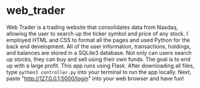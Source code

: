 # web_trader
Web Trader is a trading website that consolidates data from Nasdaq, allowing the user to search up the ticker symbol and price of any stock. I employed HTML and CSS to format all the pages and used Python for the back end development. All of the user information, transactions, holdings, and balances are stored in a SQLite3 database. Not only can users search up stocks, they can buy and sell using their own funds. The goal is to end up with a large profit. 
This app runs using Flask. After downloading all files, type `python3 controller.py` into your terminal to run the app locally. Next, paste "http://127.0.0.1:5000/login" into your web browser and have fun!
